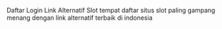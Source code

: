 Daftar Login Link Alternatif Slot
tempat daftar situs slot paling gampang menang dengan link alternatif terbaik di indonesia
